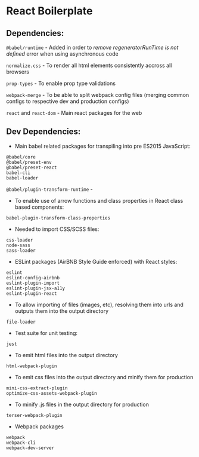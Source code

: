 # React Boilerplate

## Dependencies:

`@babel/runtime` - Added in order to _remove regeneratorRunTime is not defined_ error when using asynchronous code

`normalize.css` - To render all html elements consistently accross all browsers

`prop-types` - To enable prop type validations

`webpack-merge` - To be able to split webpack config files (merging common configs to respective dev and production configs)

`react` and `react-dom` - Main react packages for the web

## Dev Dependencies:

- Main babel related packages for transpiling into pre ES2015 JavaScript:

```
@babel/core
@babel/preset-env
@babel/preset-react
babel-cli
babel-loader
```

`@babel/plugin-transform-runtime` -

- To enable use of arrow functions and class properties in React class based components:

```
babel-plugin-transform-class-properties
```

- Needed to import CSS/SCSS files:

```
css-loader
node-sass
sass-loader
```

- ESLint packages (AirBNB Style Guide enforced) with React styles:

```
eslint
eslint-config-airbnb
eslint-plugin-import
eslint-plugin-jsx-a11y
eslint-plugin-react
```

- To allow importing of files (images, etc), resolving them into urls and outputs them into the output directory

```
file-loader
```

- Test suite for unit testing:

```
jest
```

- To emit html files into the output directory

```
html-webpack-plugin
```

- To emit css files into the output directory and minify them for production

```
mini-css-extract-plugin
optimize-css-assets-webpack-plugin
```

- To minify .js files in the output directory for production

```
terser-webpack-plugin
```

- Webpack packages

```
webpack
webpack-cli
webpack-dev-server
```
